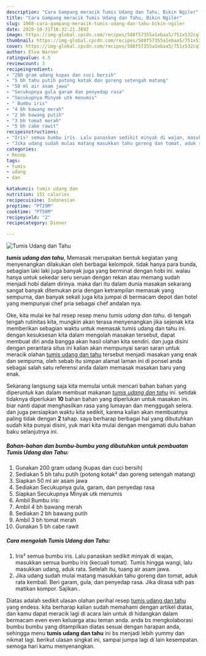 ```yaml
---
description: "Cara Gampang meracik Tumis Udang dan Tahu, Bikin Ngiler"
title: "Cara Gampang meracik Tumis Udang dan Tahu, Bikin Ngiler"
slug: 1068-cara-gampang-meracik-tumis-udang-dan-tahu-bikin-ngiler
date: 2020-10-31T16:32:21.389Z
image: https://img-global.cpcdn.com/recipes/588f57355a1ebaa5/751x532cq70/tumis-udang-dan-tahu-foto-resep-utama.jpg
thumbnail: https://img-global.cpcdn.com/recipes/588f57355a1ebaa5/751x532cq70/tumis-udang-dan-tahu-foto-resep-utama.jpg
cover: https://img-global.cpcdn.com/recipes/588f57355a1ebaa5/751x532cq70/tumis-udang-dan-tahu-foto-resep-utama.jpg
author: Elva Warner
ratingvalue: 4.5
reviewcount: 3
recipeingredient:
- "200 gram udang kupas dan cuci bersih"
- "5 bh tahu putih potong kotak dan goreng setengah matang"
- "50 ml air asam jawa"
- "Secukupnya gula garam dan penyedap rasa"
- "Secukupnya Minyak utk menumis"
- " Bumbu iris"
- "4 bh bawang merah"
- "2 bh bawang putih"
- "3 bh tomat merah"
- "5 bh cabe rawit"
recipeinstructions:
- "Iris² semua bumbu iris. Lalu panaskan sedikit minyak di wajan, masukkan semua bumbu iris (kecuali tomat). Tumis hingga wangi, lalu masukkan udang, aduk rata. Setelah itu, tuang air asam jawa."
- "Jika udang sudah mulai matang masukkan tahu goreng dan tomat, aduk rata kembali. Beri garam, gula, dan penyedap rasa. Jika dirasa sdh pas matikan kompor. Sajikan.."
categories:
- Resep
tags:
- tumis
- udang
- dan

katakunci: tumis udang dan 
nutrition: 151 calories
recipecuisine: Indonesian
preptime: "PT29M"
cooktime: "PT50M"
recipeyield: "2"
recipecategory: Dinner

---
```



![Tumis Udang dan Tahu](https://img-global.cpcdn.com/recipes/588f57355a1ebaa5/751x532cq70/tumis-udang-dan-tahu-foto-resep-utama.jpg)

<b><i>tumis udang dan tahu</i></b>, Memasak merupakan bentuk kegiatan yang menyenangkan dilakukan oleh berbagai kelompok. tidak hanya para bunda, sebagian laki laki juga banyak juga yang berminat dengan hobi ini. walau hanya untuk sekedar seru seruan dengan rekan atau memang sudah menjadi hobi dalam dirinya. maka dari itu dalam dunia masakan sekarang sangat banyak ditemukan pria dengan ketrampilan memasak yang sempurna, dan banyak sekali juga kita jumpai di bermacam depot dan hotel yang mempunyai chef pria sebagai chef andalan nya.

Oke, kita mulai ke hal resep resep menu <i>tumis udang dan tahu</i>. di tengah tengah rutinitas kita, mungkin akan terasa menyenangkan jika sejenak kita memberikan sebagian waktu untuk memasak tumis udang dan tahu ini. dengan kesuksesan kita dalam mengolah masakan tersebut, dapat membuat diri anda bangga akan hasil olahan kita sendiri. dan juga disini dengan perantara situs ini kalian akan mempunyai saran saran untuk meracik olahan <u>tumis udang dan tahu</u> tersebut menjadi masakan yang enak dan sempurna, oleh sebab itu simpan alamat laman ini di ponsel anda sebagai salah satu referensi anda dalam memasak masakan baru yang enak.




Sekarang langsung saja kita memulai untuk mencari bahan bahan yang diperuntuk kan dalam membuat makanan <u><i>tumis udang dan tahu</i></u> ini. setidak tidaknya diperlukan <b>10</b> bahan bahan yang diperlukan untuk masakan ini. biar nanti dapat menghasilkan rasa yang lumayan dan menggugah selera. dan juga persiapkan waktu kita sedikit, karena kalian akan membuatnya paling tidak dengan <b>2</b> tahap. saya berharap berbagai hal yang dibutuhkan sudah kita punyai disini, yuk mari kita mulai dengan mengamati dulu bahan baku selanjutnya ini.

<!--inarticleads1-->

##### Bahan-bahan dan bumbu-bumbu yang dibutuhkan untuk pembuatan Tumis Udang dan Tahu:

1. Gunakan 200 gram udang (kupas dan cuci bersih)
1. Sediakan 5 bh tahu putih (potong kotak² dan goreng setengah matang)
1. Siapkan 50 ml air asam jawa
1. Sediakan Secukupnya gula, garam, dan penyedap rasa
1. Siapkan Secukupnya Minyak utk menumis
1. Ambil  Bumbu iris:
1. Ambil 4 bh bawang merah
1. Sediakan 2 bh bawang putih
1. Ambil 3 bh tomat merah
1. Gunakan 5 bh cabe rawit




<!--inarticleads2-->

##### Cara mengolah Tumis Udang dan Tahu:

1. Iris² semua bumbu iris. Lalu panaskan sedikit minyak di wajan, masukkan semua bumbu iris (kecuali tomat). Tumis hingga wangi, lalu masukkan udang, aduk rata. Setelah itu, tuang air asam jawa.
1. Jika udang sudah mulai matang masukkan tahu goreng dan tomat, aduk rata kembali. Beri garam, gula, dan penyedap rasa. Jika dirasa sdh pas matikan kompor. Sajikan..




Diatas adalah sedikit ulasan olahan perihal resep <u>tumis udang dan tahu</u> yang endess. kita berharap kalian sudah memahami dengan artikel diatas, dan kamu dapat meracik lagi di acara lain untuk di hidangkan dalam bermacam even even keluarga atau teman anda. anda bs mengkolaborasi bumbu bumbu yang ditampilkan diatas sesuai dengan harapan anda, sehingga menu <b>tumis udang dan tahu</b> ini bs menjadi lebih yummy dan nikmat lagi. berikut ulasan singkat ini, sampai jumpa lagi di lain kesempatan. semoga hari kamu menyenangkan.
